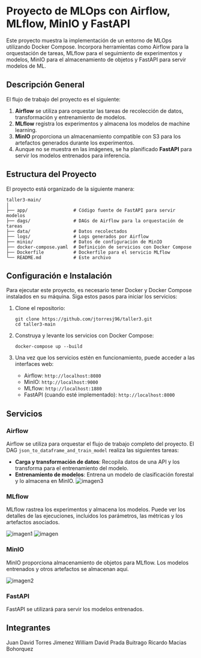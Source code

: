 # Proyecto de MLOps con Airflow, MLflow, MinIO y FastAPI

Este proyecto muestra la implementación de un entorno de MLOps utilizando Docker Compose. Incorpora herramientas como Airflow para la orquestación de tareas, MLflow para el seguimiento de experimentos y modelos, MinIO para el almacenamiento de objetos y FastAPI para servir modelos de ML. 

## Descripción General

El flujo de trabajo del proyecto es el siguiente:

1. **Airflow** se utiliza para orquestar las tareas de recolección de datos, transformación y entrenamiento de modelos.
2. **MLflow** registra los experimentos y almacena los modelos de machine learning.
3. **MinIO** proporciona un almacenamiento compatible con S3 para los artefactos generados durante los experimentos.
4. Aunque no se muestra en las imágenes, se ha planificado **FastAPI** para servir los modelos entrenados para inferencia.

## Estructura del Proyecto

El proyecto está organizado de la siguiente manera:

```plaintext
taller3-main/
│
├── app/                 # Código fuente de FastAPI para servir modelos
├── dags/                # DAGs de Airflow para la orquestación de tareas
├── data/                # Datos recolectados
├── logs/                # Logs generados por Airflow
├── minio/               # Datos de configuración de MinIO
├── docker-compose.yaml  # Definición de servicios con Docker Compose
├── Dockerfile           # Dockerfile para el servicio MLflow
└── README.md            # Este archivo
```

## Configuración e Instalación

Para ejecutar este proyecto, es necesario tener Docker y Docker Compose instalados en su máquina. Siga estos pasos para iniciar los servicios:

1. Clone el repositorio:
   ```
   git clone https://github.com/jtorresj96/taller3.git
   cd taller3-main
   ```

2. Construya y levante los servicios con Docker Compose:
   ```
   docker-compose up --build
   ```

3. Una vez que los servicios estén en funcionamiento, puede acceder a las interfaces web:
   - Airflow: `http://localhost:8080`
   - MinIO: `http://localhost:9000`
   - MLflow: `http://localhost:1880`
   - FastAPI (cuando esté implementado): `http://localhost:8000`

## Servicios

### Airflow

Airflow se utiliza para orquestar el flujo de trabajo completo del proyecto. El DAG `json_to_dataframe_and_train_model` realiza las siguientes tareas:

- **Carga y transformación de datos**: Recopila datos de una API y los transforma para el entrenamiento del modelo.
- **Entrenamiento de modelos**: Entrena un modelo de clasificación forestal y lo almacena en MinIO.
![imagen3](https://github.com/wpradab/proyecto2/assets/142359246/aa78923f-c847-4784-88c3-31294daf02d9)



### MLflow

MLflow rastrea los experimentos y almacena los modelos. Puede ver los detalles de las ejecuciones, incluidos los parámetros, las métricas y los artefactos asociados.

![imagen1](https://github.com/wpradab/proyecto2/assets/142359246/f2f15c8d-9f31-4a40-b864-20d743bfc88a)
![imagen](https://github.com/wpradab/proyecto2/assets/142359246/f0ec42d7-03af-4f21-8e64-678cf64f36a9)



### MinIO

MinIO proporciona almacenamiento de objetos para MLflow. Los modelos entrenados y otros artefactos se almacenan aquí.

![imagen2](https://github.com/wpradab/proyecto2/assets/142359246/b93a33a2-3042-469e-9123-2afa65135ef2)



### FastAPI

FastAPI se utilizará para servir los modelos entrenados.
## Integrantes

Juan David Torres Jimenez
William David Prada Buitrago
Ricardo Macias Bohorquez
